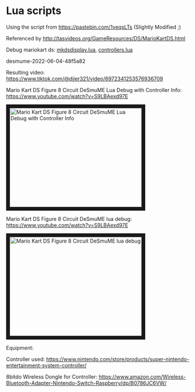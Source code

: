 # Lua scripts

Using the script from https://pastebin.com/1veqsLTs (Slightly Modified ;)

Referenced by http://tasvideos.org/GameResources/DS/MarioKartDS.html

Debug mariokart ds: [mkdsdisplay.lua](mkdsdisplay.lua), [controllers.lua](controllers.lua)

desmume-2022-06-04-48f5a82

Resulting video:
https://www.tiktok.com/@djjer321/video/6972341253576936709

Mario Kart DS Figure 8 Circuit DeSmuME Lua Debug with Controller Info: https://www.youtube.com/watch?v=S9LBAexd97E

<a href="http://www.youtube.com/watch?feature=player_embedded&v=S9LBAexd97E" target="_blank">
 <img src="https://img.youtube.com/vi/S9LBAexd97E/0.jpg" alt="Mario Kart DS Figure 8 Circuit DeSmuME Lua Debug with Controller Info" width="360" height="270" border="10" />
</a>

Mario Kart DS Figure 8 Circuit DeSmuME lua debug: https://www.youtube.com/watch?v=S9LBAexd97E

<a href="http://www.youtube.com/watch?feature=player_embedded&v=S9LBAexd97E" target="_blank">
 <img src="https://img.youtube.com/vi/S9LBAexd97E/0.jpg" alt="Mario Kart DS Figure 8 Circuit DeSmuME lua debug" width="360" height="270" border="10" />
</a>

Equipment:

Controller used: https://www.nintendo.com/store/products/super-nintendo-entertainment-system-controller/

8bitdo Wireless Dongle for Controller: https://www.amazon.com/Wireless-Bluetooth-Adapter-Nintendo-Switch-Raspberry/dp/B0786JC6VW/
